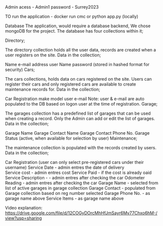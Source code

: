 Admin acess - Admin1 
password - Surrey2023

TO run the application  - 
docker run cmc 
or 
python app.py (locally)


Database
The application, would require a database backend, We chose mongoDB for the project. The database has four collections within it;

Directory;

The directory collection holds all the user data, records are created when a user registers on the site. Data in the collection;

Name
e-mail address
user Name
password (stored in hashed format for security)
Cars;

The cars collections, holds data on cars registered on the site. Users can register their cars and only registered cars are available to create maintenance records for. Data in the collection;

Car Registration
make
model
user
e-mail Note: user & e-mail are auto populated to the DB based on logon user at the time of registration.
Garage;

The garages collection has a predefined list  of garages that can be used when creating a record. Only the Admin can add or edit the list of garages. Data in the collection;

Garage Name
Garage Contact Name
Garage Contact Phone No.
Garage Status (active, when available for selection by user)
Maintenance;

The maintenance collection is populated with the records created by users. Data in the collection;

Car Registration (user can only select pre-registered cars under their username)
Service Date - admin entres the date of delivery  
Service cost - admin entres cost 
Service Paid - if the cost is already oaid 
Service Description - - admin entres after checking the car
Odometer Reading - admin entres after checking the car
Garage Name - selected from list of active garages in garage collection
Garage Contact - populated from Garage collection based on reg number selected
Garage Phone No. - as garage name above
Service Items - as garage name above


Video explanation:
https://drive.google.com/file/d/12COGyDOrcMhHfJmSayr6Mv77Chxo6hM-/view?usp=sharing
